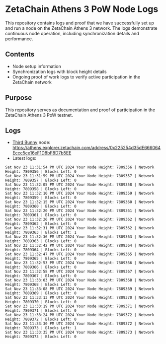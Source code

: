 # ZetaChain Athens 3 PoW Node Logs
This repository contains logs and proof that we have successfully set up and run a node on the ZetaChain Athens 3 network. The logs demonstrate continuous node operation, including synchronization details and performance.

## Contents
- Node setup information
- Synchronization logs with block height details
- Ongoing proof of work logs to verify active participation in the ZetaChain network

## Purpose
This repository serves as documentation and proof of participation in the ZetaChain Athens 3 PoW testnet.

## Logs

- [Third Bunny](https://thirdbunny.xyz/) node: https://athens.explorer.zetachain.com/address/0x225254d35dE666064Eccc5ce16eF1D8bF8D7b5EE
- Latest logs:
```
Sat Nov 23 11:31:54 PM UTC 2024 Your Node Height: 7809356 | Network Height: 7809356 | Blocks Left: 0
Sat Nov 23 11:31:59 PM UTC 2024 Your Node Height: 7809357 | Network Height: 7809357 | Blocks Left: 0
Sat Nov 23 11:32:05 PM UTC 2024 Your Node Height: 7809358 | Network Height: 7809358 | Blocks Left: 0
Sat Nov 23 11:32:10 PM UTC 2024 Your Node Height: 7809359 | Network Height: 7809359 | Blocks Left: 0
Sat Nov 23 11:32:15 PM UTC 2024 Your Node Height: 7809360 | Network Height: 7809360 | Blocks Left: 0
Sat Nov 23 11:32:20 PM UTC 2024 Your Node Height: 7809361 | Network Height: 7809361 | Blocks Left: 0
Sat Nov 23 11:32:26 PM UTC 2024 Your Node Height: 7809362 | Network Height: 7809362 | Blocks Left: 0
Sat Nov 23 11:32:31 PM UTC 2024 Your Node Height: 7809362 | Network Height: 7809363 | Blocks Left: 1
Sat Nov 23 11:32:36 PM UTC 2024 Your Node Height: 7809363 | Network Height: 7809363 | Blocks Left: 0
Sat Nov 23 11:32:42 PM UTC 2024 Your Node Height: 7809364 | Network Height: 7809364 | Blocks Left: 0
Sat Nov 23 11:32:47 PM UTC 2024 Your Node Height: 7809365 | Network Height: 7809365 | Blocks Left: 0
Sat Nov 23 11:32:53 PM UTC 2024 Your Node Height: 7809366 | Network Height: 7809366 | Blocks Left: 0
Sat Nov 23 11:32:58 PM UTC 2024 Your Node Height: 7809367 | Network Height: 7809367 | Blocks Left: 0
Sat Nov 23 11:33:03 PM UTC 2024 Your Node Height: 7809368 | Network Height: 7809368 | Blocks Left: 0
Sat Nov 23 11:33:08 PM UTC 2024 Your Node Height: 7809369 | Network Height: 7809369 | Blocks Left: 0
Sat Nov 23 11:33:13 PM UTC 2024 Your Node Height: 7809370 | Network Height: 7809370 | Blocks Left: 0
Sat Nov 23 11:33:19 PM UTC 2024 Your Node Height: 7809371 | Network Height: 7809371 | Blocks Left: 0
Sat Nov 23 11:33:24 PM UTC 2024 Your Node Height: 7809372 | Network Height: 7809372 | Blocks Left: 0
Sat Nov 23 11:33:30 PM UTC 2024 Your Node Height: 7809372 | Network Height: 7809373 | Blocks Left: 1
Sat Nov 23 11:33:35 PM UTC 2024 Your Node Height: 7809373 | Network Height: 7809373 | Blocks Left: 0
```

